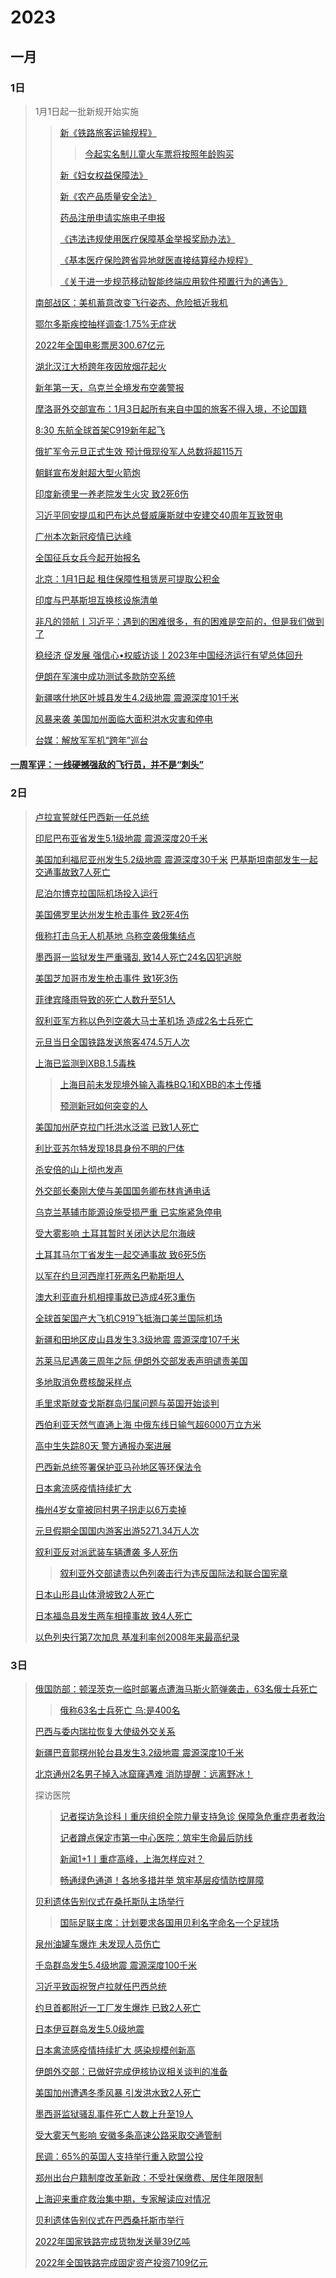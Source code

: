 # 2023
## 一月
### 1日
> 1月1日起一批新规开始实施
>
>> [新《铁路旅客运输规程》](https://xxgk.mot.gov.cn/2020/jigou/fgs/202211/t20221117_3710710.html)
>>
>>> [今起实名制儿童火车票将按照年龄购买](http://www.news.cn/2023-01/01/c_1129248851.htm) 
>>
>>[新《妇女权益保障法》](http://www.gov.cn/xinwen/2022-10/30/content_5722636.htm)
>> 
>> [新《农产品质量安全法》](http://www.gov.cn/xinwen/2022-09/03/content_5708127.htm)
>> 
>> [药品注册申请实施电子申报](https://www.nmpa.gov.cn/xxgk/ggtg/qtggtg/20221130190751164.html)
>>
>> [《违法违规使用医疗保障基金举报奖励办法》](http://www.gov.cn/zhengce/zhengceku/2022-11/25/content_5728716.htm)
>> 
>> [《基本医疗保险跨省异地就医直接结算经办规程》](http://www.gov.cn/zhengce/zhengceku/2022-07/26/content_5702881.htm)
>> 
>> [《关于进一步规范移动智能终端应用软件预置行为的通告》](http://www.gov.cn/zhengce/zhengceku/2022-12/15/content_5732079.htm)
>
>  [南部战区：美机蓄意改变飞行姿态、危险抵近我机](https://www.guancha.cn/military-affairs/2022_12_31_673719.shtml?s=zwyxgtjbt) 
>
>  [鄂尔多斯疾控抽样调查:1.75%无症状](https://www.guancha.cn/politics/2022_12_31_673711.shtml) 
> 
>  [2022年全国电影票房300.67亿元](https://www.guancha.cn/politics/2023_01_01_673752.shtml) 
>  
>  [湖北汉江大桥跨年夜因放烟花起火](https://k.sina.com.cn/article_1647210043_m622e6e3b0330178uv.html?cre=tianyi&mod=wpage&loc=1&r=0&rfunc=2&tj=cxvideo_wpage&tr=381) 
>  
>  [新年第一天，乌克兰全境发布空袭警报](https://mp.weixin.qq.com/s?__biz=MzI3MTQzNjYxNw==&mid=2247701091&idx=4&sn=818191185507ab4068e1cadb915e3b7a&chksm=eacc4c45ddbbc55311b4b0a6e7bac1152d9ee983ef8c95ee83bb7d9f187a1831d50e03e45dfd#rd)
>
>  [摩洛哥外交部宣布：1月3日起所有来自中国的旅客不得入境，不论国籍](https://www.guancha.cn/internation/2023_01_01_673733.shtml) 
>
>  [8:30 东航全球首架C919新年起飞](https://content-static.cctvnews.cctv.com/snow-book/index.html?item_id=16806599770709711338&toc_style_id=feeds_default&share_to=copy_url&track_id=54aaece5-08c3-48b9-a412-49f1023c3e60) 
>
>  [俄扩军令元旦正式生效 预计俄现役军人总数将超115万](https://content-static.cctvnews.cctv.com/snow-book/index.html?item_id=800916006621341245&toc_style_id=feeds_default&share_to=copy_url&track_id=a5d53e60-ea59-43a6-a772-1e60d21c42f8) 
>  
>  [朝鲜宣布发射超大型火箭炮](https://news.cnr.cn/native/gd/20230101/t20230101_526111049.shtml) 
>
>  [印度新德里一养老院发生火灾 致2死6伤](https://content-static.cctvnews.cctv.com/snow-book/index.html?item_id=17822684919985798613&t=1672548590546&toc_style_id=feeds_default&share_to=copy_url&track_id=f603c035-bd42-4e8b-92d9-cd3941ecbcae) 
>  
>  [习近平同安提瓜和巴布达总督威廉斯就中安建交40周年互致贺电](https://content-static.cctvnews.cctv.com/snow-book/index.html?item_id=14427369895927679774&t=1672556226469&toc_style_id=feeds_default&share_to=copy_url&track_id=53d70911-bdc2-454e-bf8e-4bbff4e44f69)
>  
>  [广州本次新冠疫情已达峰](https://www.guancha.cn/politics/2023_01_01_673776_s.shtml) 
>  
>  [全国征兵女兵今起开始报名](https://www.gfbzb.gov.cn/nvbing/)
>  
>  [北京：1月1日起 租住保障性租赁房可提取公积金](https://content-static.cctvnews.cctv.com/snow-book/index.html?item_id=4733648694161338216&toc_style_id=feeds_default&share_to=copy_url&track_id=320bb95f-e1c7-4832-a0a5-f50e3e3a18a4)
>
>  [印度与巴基斯坦互换核设施清单](http://www.news.cn/world/2023-01/01/c_1129249901.htm)
>
>  [非凡的领航丨习近平：遇到的困难很多，有的困难是空前的，但是我们做到了](https://content-static.cctvnews.cctv.com/snow-book/index.html?item_id=17250168647755084489&t=1672574838728&toc_style_id=feeds_default&share_to=copy_url&track_id=2033fac0-7daf-4add-8e77-1ab50b4d865f)
>
>  [稳经济 促发展 强信心•权威访谈丨2023年中国经济运行有望总体回升](https://content-static.cctvnews.cctv.com/snow-book/index.html?item_id=8642767803882595112&toc_style_id=feeds_default&share_to=copy_url&track_id=348a68e9-ef16-414e-8980-1f6f342485b7)
>
>  [伊朗在军演中成功测试多款防空系统](https://news.cctv.com/2023/01/01/ARTIaVMpw5t1gX84c4CCdn61230101.shtml)
>
>  [新疆喀什地区叶城县发生4.2级地震 震源深度101千米](https://www.fcm.chinanews.com.cn/gn/2023/01-01/9925894.shtml)
>  
>  [风暴来袭 美国加州面临大面积洪水灾害和停电](https://2020sjxgq.chinanews.com/gj/2023/01-01/9925918.shtml)
>   
>  [台媒：解放军军机“跨年”巡台](https://www.cankaoxiaoxi.com/tw/20230101/2500375.shtml)
>   
#### [一周军评：一线硬撼强敌的飞行员，并不是“刺头”](https://www.guancha.cn/yangji/2023_01_01_673787_s.shtml)

### 2日
>
>  [卢拉宣誓就任巴西新一任总统](https://www.chinanews.com.cn/gj/2023/01-02/9925925.shtml)
>  
>  [印尼巴布亚省发生5.1级地震 震源深度20千米](https://www.chinanews.com.cn/gj/2023/01-02/9925928.shtml)
>  
>  [美国加利福尼亚州发生5.2级地震 震源深度30千米](http://fjdzj.gov.cn/ar/2023010214000002.htm#:~:text=%E4%B8%AD%E5%9B%BD%E5%9C%B0%E9%9C%87%E5%8F%B0%E7%BD%91%E6%AD%A3%E5%BC%8F,%E6%BA%90%E6%B7%B1%E5%BA%A630%E5%8D%83%E7%B1%B3%E3%80%82)
>  [巴基斯坦南部发生一起交通事故致7人死亡](https://world.huanqiu.com/article/4B7PZUCQ5hu)
>  
>  [尼泊尔博克拉国际机场投入运行](http://www.news.cn/world/2023-01/02/c_1129250205.htm)
>  
>  [美国佛罗里达州发生枪击事件 致2死4伤](https://www.chinanews.com.cn/gj/2023/01-02/9925948.shtml)
>  
>  [俄称打击乌无人机基地 乌称空袭俄集结点](https://www.chinanews.com.cn/gj/2023/01-02/9925950.shtml)
>  
>  [墨西哥一监狱发生严重骚乱 致14人死亡24名囚犯逃脱](https://world.huanqiu.com/article/4B7UYgZ6GjP)
>  
>  [美国芝加哥市发生枪击事件 致1死3伤](https://content-static.cctvnews.cctv.com/snow-book/index.html?item_id=8972146573023413895&toc_style_id=feeds_default&share_to=copy_url&track_id=309a7fcf-a9d9-4cf5-8928-1b9107eaad81)
>  
>  [菲律宾降雨导致的死亡人数升至51人](https://www.chinanews.com.cn/gj/2023/01-02/9926006.shtml) 
>  
>  [叙利亚军方称以色列空袭大马士革机场 造成2名士兵死亡](https://www.chinanews.com.cn/gj/2023/01-02/9926008.shtml)
>  
>  [元旦当日全国铁路发送旅客474.5万人次](https://content-static.cctvnews.cctv.com/snow-book/index.html?item_id=10823092053114189632&toc_style_id=feeds_default&share_to=copy_url&track_id=1de40c81-72d6-4abc-9832-65d4787bde8c)
>  
>  [上海已监测到XBB.1.5毒株](https://m.gmw.cn/2023-01/02/content_1303241571.htm)
>  
>> [上海目前未发现境外输入毒株BQ.1和XBB的本土传播](https://content-static.cctvnews.cctv.com/snow-book/index.html?item_id=2517780243339121416&t=1672659102246&toc_style_id=feeds_default&share_to=copy_url&track_id=af16de21-c37b-4338-bd57-cfd9e36cde23)
>> 
>> [预测新冠如何突变的人](https://mp.weixin.qq.com/s/M-9_pTpY5oZlOPXruKP26g)  
>  
>  [美国加州萨克拉门托洪水泛滥 已致1人死亡](https://content-static.cctvnews.cctv.com/snow-book/index.html?item_id=15231809953012376345&toc_style_id=feeds_default&share_to=copy_url&track_id=8b2ea7ef-ffa7-41e4-b826-8ba34544490d)
>  
>  [利比亚苏尔特发现18具身份不明的尸体](https://world.huanqiu.com/article/4B7baB20SSv)
>  
>  [杀安倍的山上彻也发声](https://world.huanqiu.com/article/4B7ZTQjVWLc)
>  
>  [外交部长秦刚大使与美国国务卿布林肯通电话](https://content-static.cctvnews.cctv.com/snow-book/index.html?item_id=10576759781202844526&t=1672637470978&toc_style_id=feeds_default&share_to=copy_url&track_id=b67bb64c-c484-4f15-82c3-cc24c1336196)
>  
>  [乌克兰基辅市能源设施受损严重 已实施紧急停电](https://content-static.cctvnews.cctv.com/snow-book/index.html?item_id=9710114541976054125&t=1672640067182&toc_style_id=feeds_default&share_to=copy_url&track_id=5a5f6e8d-19b4-4277-8457-4f6dfa41d7a4)
>  
>  [受大雾影响 土耳其暂时关闭达达尼尔海峡](https://content-static.cctvnews.cctv.com/snow-book/index.html?item_id=16780037666809760495&toc_style_id=feeds_default&share_to=copy_url&track_id=77bc22c2-4172-4503-987b-daf38a29fa53)
>  
>  [土耳其马尔丁省发生一起交通事故 致6死5伤](https://content-static.cctvnews.cctv.com/snow-book/index.html?item_id=14624170253622158423&toc_style_id=feeds_default&share_to=copy_url&track_id=a5b823ff-9e5b-4b29-b2c2-8da1ba453ba5)
>  
>  [以军在约旦河西岸打死两名巴勒斯坦人](https://content-static.cctvnews.cctv.com/snow-book/index.html?item_id=9756797380596027826&toc_style_id=feeds_default&share_to=copy_url&track_id=612adc0c-4a79-4754-9450-950aa1c6abdc)
>  
>  [澳大利亚直升机相撞事故已造成4死3重伤](https://content-static.cctvnews.cctv.com/snow-book/index.html?item_id=272912496986125135&t=1672643559771&toc_style_id=feeds_default&share_to=copy_url&track_id=930bd7b4-8d14-4eed-b725-16653756afd7)
>  
>  [全球首架国产大飞机C919飞抵海口美兰国际机场](https://content-static.cctvnews.cctv.com/snow-book/index.html?item_id=1787470337033026517&toc_style_id=feeds_default&share_to=copy_url&track_id=a0528af2-2335-4743-892f-fea1245eaf0e)
>  
>  [新疆和田地区皮山县发生3.3级地震 震源深度107千米](https://content-static.cctvnews.cctv.com/snow-book/index.html?item_id=11311626103703355718&toc_style_id=feeds_default&share_to=copy_url&track_id=4ff3bbff-7aab-447c-9ad8-048dff5430e7)
>  
>  [苏莱马尼遇袭三周年之际 伊朗外交部发表声明谴责美国](https://content-static.cctvnews.cctv.com/snow-book/index.html?item_id=6122889319494972736&toc_style_id=feeds_default&share_to=copy_url&track_id=02de7659-ea76-4383-951a-f55c7a4aadcc)
>  
>  [多地取消免费核酸采样点](https://www.guancha.cn/politics/2023_01_02_673940.shtml?s=zwyxgtjbt) 
>  
>  [毛里求斯就查戈斯群岛归属问题与英国开始谈判](https://www.cankaoxiaoxi.com/world/20230102/2500450.shtml)
>  
>  [西伯利亚天然气直通上海 中俄东线日输气超6000万立方米](https://content-static.cctvnews.cctv.com/snow-book/index.html?item_id=17946430694330709930&toc_style_id=feeds_default&share_to=copy_url&track_id=9c5c1255-e902-484e-9e58-133c44618e72)
>  
>  [高中生失踪80天 警方通报办案进展](https://www.thepaper.cn/newsDetail_forward_21397471?commTag=true)
>  
>  [巴西新总统签署保护亚马孙地区等环保法令](https://content-static.cctvnews.cctv.com/snow-book/index.html?item_id=12959142105085810016&toc_style_id=feeds_default&share_to=copy_url&track_id=59615ad2-0e55-46cf-8e4b-75b3dea74234)
>  
>  [日本禽流感疫情持续扩大](https://www.nbd.com.cn/articles/2023-01-02/2616800.html)
>  
>  [梅州4岁女童被同村男子拐走以6万卖掉](https://m.gmw.cn/2023-01/02/content_1303241772.htm)
>  
>  [元旦假期全国国内游客出游5271.34万人次](https://content-static.cctvnews.cctv.com/snow-book/index.html?item_id=4490857350748648156&t=1672658489380&toc_style_id=feeds_default&share_to=copy_url&track_id=173984b5-2e7b-4830-8be8-e39e483e8a49)
>  
>  [叙利亚反对派武装车辆遭袭 多人死伤](https://content-static.cctvnews.cctv.com/snow-book/index.html?item_id=12907517726429790045&toc_style_id=feeds_default&share_to=copy_url&track_id=36df139e-b5bd-40c7-bdb5-83083d34ba5a)
>  
>>[叙利亚外交部谴责以色列袭击行为违反国际法和联合国宪章](https://content-static.cctvnews.cctv.com/snow-book/index.html?item_id=9764656049353809119&toc_style_id=feeds_default&share_to=copy_url&track_id=53891ccd-d9cd-48f1-a5d3-345560e78c6f)  
>  
>  [日本山形县山体滑坡致2人死亡](https://content-static.cctvnews.cctv.com/snow-book/index.html?item_id=8702348784165992937&toc_style_id=feeds_default&share_to=copy_url&track_id=69017126-ff9d-442f-8b7e-974f38f50a87)
>  
>  [日本福岛县发生两车相撞事故 致4人死亡](https://content-static.cctvnews.cctv.com/snow-book/index.html?item_id=7985319082397713846&toc_style_id=feeds_default&share_to=copy_url&track_id=2a651908-ee02-4826-9f49-5596475b01e4)
>  
>  [以色列央行第7次加息 基准利率创2008年来最高纪录](https://content-static.cctvnews.cctv.com/snow-book/index.html?item_id=13903433036590984817&toc_style_id=feeds_default&share_to=copy_url&track_id=0b5132da-b78c-462d-8ee4-da0c2a5d1fe9)
 
  
###  3日
>  
>  [俄国防部：顿涅茨克一临时部署点遭海马斯火箭弹袭击，63名俄士兵死亡](https://world.huanqiu.com/article/4B7vBjEpWxl)
>> [俄称63名士兵死亡 乌:是400名](https://military.china.com/important/64/20230103/44205897.html) 
> 
>  [巴西与委内瑞拉恢复大使级外交关系](https://content-static.cctvnews.cctv.com/snow-book/index.html?item_id=7841501282959951908&toc_style_id=feeds_default&share_to=copy_url&track_id=fd9158c2-0706-4542-b85c-32561c45db93)
>  
>  [新疆巴音郭楞州轮台县发生3.2级地震 震源深度10千米](https://content-static.cctvnews.cctv.com/snow-book/index.html?item_id=9279251902433097763&toc_style_id=feeds_default&share_to=copy_url&track_id=414a336e-b919-4dc5-a2c1-db63299ed06f)
>  
>  [北京通州2名男子掉入冰窟窿遇难 消防提醒：远离野冰！](https://content-static.cctvnews.cctv.com/snow-book/index.html?item_id=14129879737841444850&toc_style_id=feeds_default&share_to=copy_url&track_id=3e9d0415-bd2d-4507-82ed-0e2becac0a94)
>  
>  探访医院
>>  [记者探访急诊科丨重庆组织全院力量支持急诊 保障急危重症患者救治](https://content-static.cctvnews.cctv.com/snow-book/index.html?item_id=15515599337864346317&toc_style_id=feeds_default&share_to=copy_url&track_id=6328de74-3b2b-4de0-9377-1f056804e8a4)
>>  
>>  [记者蹲点保定市第一中心医院：筑牢生命最后防线](https://content-static.cctvnews.cctv.com/snow-book/index.html?item_id=4971322704699933501&t=1672704640196&toc_style_id=feeds_default&share_to=copy_url&track_id=74ce4dd8-e3f7-40b1-adb7-f97e5c401e81)
>>  
>>  [新闻1+1丨重症高峰，上海怎样应对？](https://content-static.cctvnews.cctv.com/snow-book/index.html?item_id=5880062643230364371&toc_style_id=feeds_default&share_to=copy_url&track_id=ba1b28d9-a195-436f-904e-d17b82b66715)
>>  
>>  [畅通绿色通道！各地多措并举 筑牢基层疫情防控屏障](https://content-static.cctvnews.cctv.com/snow-book/index.html?item_id=6198388558751144350&toc_style_id=feeds_default&share_to=copy_url&track_id=6327a76e-67a3-4579-b7ac-208b44334e8b)
>>  
>  [贝利遗体告别仪式在桑托斯队主场举行](https://www.guancha.cn/sports/2023_01_03_674000.shtml)
>  
>> [国际足联主席：计划要求各国用贝利名字命名一个足球场](https://m.gmw.cn/2023-01/03/content_1303242015.htm#:~:text=%E6%8D%AE%E8%8B%B1%E5%9B%BD%E5%A4%A9%E7%A9%BA%E6%96%B0%E9%97%BB%E7%BD%91,%E5%91%BD%E5%90%8D%E4%B8%80%E4%B8%AA%E8%B6%B3%E7%90%83%E5%9C%BA%E3%80%82)
>  
>  [泉州油罐车爆炸 未发现人员伤亡](https://www.cnr.cn/fj/yw/20230103/t20230103_526112375.shtml)
>  
>  [千岛群岛发生5.4级地震 震源深度100千米](https://content-static.cctvnews.cctv.com/snow-book/index.html?item_id=3649204765011254299&toc_style_id=feeds_default&share_to=copy_url&track_id=81011c27-72a6-4e91-8698-608f1adf1f51)
>  
>  [习近平致函祝贺卢拉就任巴西总统](https://content-static.cctvnews.cctv.com/snow-book/index.html?item_id=11395243108263901354&t=1672718455088&toc_style_id=feeds_default&share_to=copy_url&track_id=54027680-ed96-43d7-ae01-48f4d784cf70)
>  
>  [约旦首都附近一工厂发生爆炸 已致2人死亡](https://content-static.cctvnews.cctv.com/snow-book/index.html?item_id=17374665515999281606&t=1672687286898&toc_style_id=feeds_default&share_to=copy_url&track_id=e20e951a-bf4a-40de-8b88-466cfbcccf15)
>  
>  [日本伊豆群岛发生5.0级地震](https://content-static.cctvnews.cctv.com/snow-book/index.html?item_id=3453763654403063002&toc_style_id=feeds_default&share_to=copy_url&track_id=d7c034d1-75c1-4ec0-beb6-48bddfc60035)
>  
>  [日本禽流感疫情持续扩大 感染规模创新高](https://content-static.cctvnews.cctv.com/snow-book/index.html?item_id=3936884426129545356&t=1672704941873&toc_style_id=feeds_default&share_to=copy_url&track_id=7678f6cd-1439-401a-9b90-4e3dc69ec798)
>  
>  [伊朗外交部：已做好完成伊核协议相关谈判的准备](https://content-static.cctvnews.cctv.com/snow-book/index.html?item_id=11662024788756764500&toc_style_id=feeds_default&share_to=copy_url&track_id=682eef42-f13f-4df3-b64f-fd2623b7544a)
>  
>  [美国加州遭遇冬季风暴 引发洪水致2人死亡](https://content-static.cctvnews.cctv.com/snow-book/index.html?item_id=13568703377297408210&toc_style_id=feeds_default&share_to=copy_url&track_id=ca0d6e8d-720e-48e1-876f-f6743c501629)
>  
>  [墨西哥监狱骚乱事件死亡人数上升至19人](https://content-static.cctvnews.cctv.com/snow-book/index.html?item_id=994144187988807401&toc_style_id=feeds_default&share_to=copy_url&track_id=9c7070ac-c49d-42e6-9205-acc65dca0ab7)
>  
>  [受大雾天气影响 安徽多条高速公路采取交通管制](https://content-static.cctvnews.cctv.com/snow-book/index.html?item_id=3613570003023339233&toc_style_id=feeds_default&share_to=copy_url&track_id=3180346c-cd35-4e64-83ab-810f81b96259)
>  
>  [民调：65%的英国人支持举行重入欧盟公投](https://content-static.cctvnews.cctv.com/snow-book/index.html?item_id=9111592677708171312&toc_style_id=feeds_default&share_to=copy_url&track_id=8385cdfb-8a96-4e0c-9cd3-8ddf5d9d2430)
>  
>  [郑州出台户籍制度改革新政：不受社保缴费、居住年限限制](https://content-static.cctvnews.cctv.com/snow-book/index.html?item_id=6103813904616464544&toc_style_id=feeds_default&share_to=copy_url&track_id=ee8ace1f-013c-4d00-a2d6-2bcd1a35c223)
>  
>  [上海迎来重症救治集中期，专家解读应对情况](http://m.cyol.com/gb/articles/2023-01/03/content_Kaa4LGFBAV.html)
>  
>  [贝利遗体告别仪式在巴西桑托斯市举行](https://content-static.cctvnews.cctv.com/snow-book/index.html?item_id=1970840485960743077&t=1672713472520&toc_style_id=feeds_default&share_to=copy_url&track_id=46deb6e1-364b-4560-8fa8-fe3e62ec5e2f)
>  
>  [2022年国家铁路完成货物发送量39亿吨](https://content-static.cctvnews.cctv.com/snow-book/index.html?item_id=1943071905905185278&toc_style_id=feeds_default&share_to=copy_url&track_id=80219222-082b-44a8-a7ca-d226f1ffd109)
>  
>  [2022年全国铁路完成固定资产投资7109亿元](https://content-static.cctvnews.cctv.com/snow-book/index.html?item_id=8826342833840558943&toc_style_id=feeds_default&share_to=copy_url&track_id=e1cbfcc7-914f-4704-bb92-762f0ef0ef0d)

